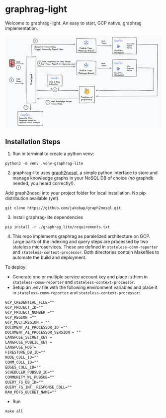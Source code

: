# graphrag-light

Welcome to graphrag-light. An easy to start, GCP native, graphrag implementation. 

![Graph Retrieval Augmented Generation (Graph RAG) Architecture](./graphrag-gcp.jpg)


## Installation Steps

1. Run in terminal to create a python venv:
```
python3 -m venv .venv-graphrag-lite 
```

2. graphrag-lite uses [graph2nosql](https://github.com/jakobap/graph2nosql), a simple python interface to store and manage knowledge graphs in your NoSQL DB of choice (*no* graphdb needed, you heard correctly!).

Add graph2nosql into your project folder for local installation. No pip distribution available (yet).
```
git clone https://github.com/jakobap/graph2nosql.git
```

3. Install graphrag-lite dependencies
```
pip install -r ./graphrag_lite/requirements.txt
```

4. This repo implements graphrag as paralelized architecture on GCP. Large parts of the indexing and query steps are processed by two stateless microservices. These are defined in `stateless-comm-reporter` and `stateless-context-processor`. Both directories contain Makefiles to automate the build and deployment. 

To deploy:
* Generate one or multiple service account key and place it/them in `stateless-comm-reporter` and `stateless-context-processor`.
* Setup an .env file with the following environment variables and place it in `stateless-comm-reporter` and `stateless-context-processor`:

```
GCP_CREDENTIAL_FILE=""
GCP_PROJECT_ID=""
GCP_PROJECT_NUMBER =""
GCP_REGION =""
GCP_MULTIREGION = ""
DOCUMENT_AI_PROCESSOR_ID =""
DOCUMENT_AI_PROCESSOR_VERSION = ""
LANGFUSE_SECRET_KEY = 
LANGFUSE_PUBLIC_KEY = 
LANGFUSE_HOST=
FIRESTORE_DB_ID=""
NODE_COLL_ID=""
COMM_COLL_ID=""
EDGES_COLL_ID=""
SCHEDULER_PUBSUB_ID=""
COMMUNITY_WL_PUBSUB=""
QUERY_FS_DB_ID=""
QUERY_FS_INT__RESPONSE_COLL=""
RAW_PDFS_BUCKET_NAME=""
```
* Run 
```
make all
```